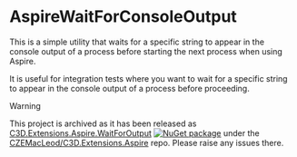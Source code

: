 # AspireWaitForConsoleOutput

This is a simple utility that waits for a specific string to appear in the console output of a process before
starting the next process when using Aspire. 

It is useful for integration tests where you want to wait for a specific string to appear in the console output of a process before proceeding.

> [!WARNING]  
> This project is archived as it has been released as [C3D.Extensions.Aspire.WaitForOutput](https://github.com/CZEMacLeod/C3D.Extensions.Aspire/blob/main/src/C3D/Extensions/Aspire/WaitForOutput/README.md)
[![NuGet package](https://img.shields.io/nuget/v/C3D.Extensions.Aspire.WaitForOutput.svg)](https://nuget.org/packages/C3D.Extensions.Aspire.WaitForOutput) under the [CZEMacLeod/C3D.Extensions.Aspire](https://github.com/CZEMacLeod/C3D.Extensions.Aspire) repo.
> Please raise any issues there.
